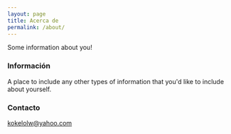 ```yaml
---
layout: page
title: Acerca de
permalink: /about/
---
```


Some information about you!

### Información

A place to include any other types of information that you'd like to include about yourself.

### Contacto

[kokelolw@yahoo.com](mailto:email@domain.com)
